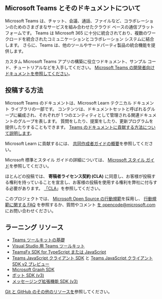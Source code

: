 ## <a name="about-microsoft-teams-and-its-documentation"></a>Microsoft Teams とそのドキュメントについて

Microsoft Teams は、チャット、会議、通話、ファイルなど、コラボレーションのためのさまざまなサービスを組み合わせたクラウド ベースの通信プラットフォームです。 Teams は Microsoft 365 に十分に統合されており、複数のワークロードを統合されたコミュニケーションとコラボレーション システムに結合します。 さらに、Teams は、他のツールやサードパーティ製品の統合機能を提供します。

カスタム Microsoft Teams アプリの構築に役立つドキュメント、サンプル コード、チュートリアルなどを入手してください。 [Microsoft Teams の開発者向けドキュメントを参照してください](https://learn.microsoft.com/microsoftteams/platform/mstdd-landing/)。

## <a name="how-to-contribute"></a>投稿する方法

Microsoft Teams のドキュメントは、Microsoft Learn テクニカル ドキュメント ライブラリの一部です。 コンテンツは、ドキュメントセットと呼ばれるグループに編成され、それぞれが 1 つのエンティティとして管理される関連ドキュメントのグループを表します。 質問をしたり、提案をしたり、更新プログラムを提供したりすることもできます。 [Teams のドキュメントに貢献する方法について説明します](https://learn.microsoft.com/microsoftteams/platform/resources/teams-contributor-reference/)。

Microsoft Learn に貢献するには、 [共同作成者ガイドの概要](https://learn.microsoft.com/contribute/)を参照してください。

Microsoft 標準とスタイル ガイドの詳細については、 [Microsoft スタイル ガイド](https://learn.microsoft.com/style-guide/welcome/)を参照してください。

ほとんどの投稿では、 **寄稿者ライセンス契約 (CLA)** に同意し、お客様が投稿する権利を持っていることを宣言し、お客様の投稿を使用する権利を弊社に付与する必要があります。 [「CLA](https://cla.microsoft.com/)」を参照してください。

このプロジェクトでは、 [Microsoft Open Source の行動規範](https://opensource.microsoft.com/codeofconduct/)を採用し、 [行動規範に関する FAQ](https://opensource.microsoft.com/codeofconduct/faq/) を参照するか、質問やコメント [を opencode@microsoft.com](mailto:opencode@microsoft.com) にお問い合わせください。

## <a name="learning-resources"></a>ラーニング リソース

* [Teams ツールキットの基礎](https://learn.microsoft.com/microsoftteams/platform/toolkit/teams-toolkit-fundamentals/)
* [Visual Studio 用 Teams ツールキット](https://learn.microsoft.com/microsoftteams/platform/toolkit/visual-studio-overview/)
* [TeamsFx SDK for TypeScript または JavaScript](https://learn.microsoft.com/microsoftteams/platform/toolkit/teamsfx-sdk/)
* [Teams JavaScript クライアント SDK](https://learn.microsoft.com/microsoftteams/platform/tabs/how-to/using-teams-client-sdk/) と [Teams JavaScript クライアント SDK v2 プレビュー](https://learn.microsoft.com/microsoftteams/platform/m365-apps/using-teams-client-sdk-preview?tabs=manifest-teams-toolkit%2Cjavascript/)
* [Microsoft Graph SDK](https://learn.microsoft.com/graph/sdks/sdks-overview/)
* [ボット SDK (v3)](https://learn.microsoft.com/microsoftteams/platform/resources/bot-v3/bots-overview/)
* [メッセージング拡張機能 SDK (v3)](https://learn.microsoft.com/microsoftteams/platform/resources/messaging-extension-v3/messaging-extensions-overview/)

[Git と GitHub のその他のリソースを](https://learn.microsoft.com/contribute/additional-resources)参照してください。

